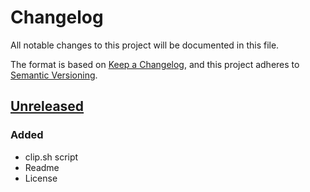 # Changelog

All notable changes to this project will be documented in this file.

The format is based on [Keep a Changelog](https://keepachangelog.com/en/1.1.0/),
and this project adheres to [Semantic Versioning](https://semver.org/spec/v2.0.0.html).

## [Unreleased]

### Added

- clip.sh script
- Readme
- License

[unreleased]: https://github.com/EvanDurfee/clip/compare/30e6ed348929553ce5f0109c0683f508869906f4...HEAD